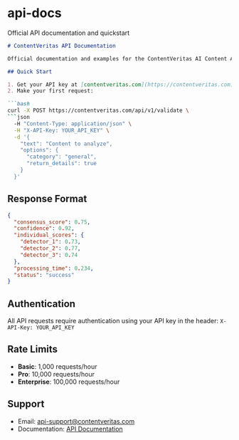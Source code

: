 # api-docs
Official API documentation and quickstart 
```markdown
# ContentVeritas API Documentation

Official documentation and examples for the ContentVeritas AI Content Authentication API.

## Quick Start

1. Get your API key at [contentveritas.com](https://contentveritas.com)
2. Make your first request:

```bash
curl -X POST https://contentveritas.com/api/v1/validate \
```json
  -H "Content-Type: application/json" \
  -H "X-API-Key: YOUR_API_KEY" \
  -d '{
    "text": "Content to analyze",
    "options": {
      "category": "general",
      "return_details": true
    }
  }'
```

## Response Format

```json
{
  "consensus_score": 0.75,
  "confidence": 0.92,
  "individual_scores": {
    "detector_1": 0.73,
    "detector_2": 0.77,
    "detector_3": 0.74
  },
  "processing_time": 0.234,
  "status": "success"
}
```

## Authentication

All API requests require authentication using your API key in the header:
`X-API-Key: YOUR_API_KEY`

## Rate Limits

- **Basic**: 1,000 requests/hour
- **Pro**: 10,000 requests/hour
- **Enterprise**: 100,000 requests/hour

## Support

- Email: api-support@contentveritas.com
- Documentation: [API Documentation](https://github.com/ContentVeritas/api-docs)

```
